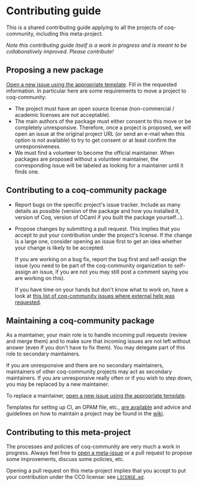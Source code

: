 # Contributing guide #

This is a shared contributing guide applying to all the projects of
coq-community, including this meta-project.

*Note this contributing guide itself is a work in progress and is meant to be
collaboratively improved. Please contribute!*

## Proposing a new package ##

[Open a new issue using the appropriate template][move_project].
Fill in the requested information. In particular here are some requirements to
move a project to coq-community:

- The project must have an open source license (non-commercial / academic
  licenses are not acceptable).
- The main authors of the package must either consent to this move or be
  completely unresponsive. Therefore, once a project is proposed, we will
  open an issue at the original project URL (or send an e-mail when this
  option is not available) to try to get consent or at least confirm the
  unresponsiveness.
- We must find a volunteer to become the official maintainer. When
  packages are proposed without a volunteer maintainer, the corresponding
  issue will be labeled as looking for a maintainer until it finds one.

## Contributing to a coq-community package ##

- Report bugs on the specific project's issue tracker. Include as many details
  as possible (version of the package and how you installed it, version of Coq,
  version of OCaml if you built the package yourself...).

- Propose changes by submitting a pull request. This implies that you accept to
  put your contribution under the project's license. If the change is a large
  one, consider opening an issue first to get an idea whether your change is
  likely to be accepted.

  If you are working on a bug fix, report the bug first and self-assign the issue
  (you need to be part of the coq-community organization to self-assign an issue,
  if you are not you may still post a comment saying you are working on this).

  If you have time on your hands but don't know what to work on, have a look
  at [this list of coq-community issues where external help was requested][help-wanted].

## Maintaining a coq-community package ##

As a maintainer, your main role is to handle incoming pull requests (review and
merge them) and to make sure that incoming issues are not left without answer
(even if you don't have to fix them). You may delegate part of this role to
secondary maintainers.

If you are unresponsive and there are no secondary maintainers, maintainers of
other coq-community projects may act as secondary maintainers. If you are
unresponsive really often or if you wish to step down, you may be replaced by
a new maintainer.

To replace a maintainer,
[open a new issue using the appropriate template][change_maintainer].

Templates for setting up CI, an OPAM file, etc., [are available](template-examples/)
and advice and guidelines on how to maintain a project may be found in the
[wiki](https://github.com/coq-community/manifesto/wiki).

## Contributing to this meta-project ##

The processes and policies of coq-community are very much a work in progress.
Always feel free to [open a meta-issue][meta] or a pull request to propose
some improvements, discuss some policies, etc.

Opening a pull request on this meta-project implies that you accept to put
your contribution under the CC0 license: see [`LICENSE.md`](LICENSE.md).

[move_project]: https://github.com/coq-community/manifesto/issues/new?template=move_project.md
[change_maintainer]: https://github.com/coq-community/manifesto/issues/new?template=change_maintainer.md
[meta]: https://github.com/coq-community/manifesto/issues/new?template=meta.md

[help-wanted]: https://github.com/issues?q=is%3Aopen+is%3Aissue+archived%3Afalse+user%3Acoq-community+label%3A%22help+wanted%22
